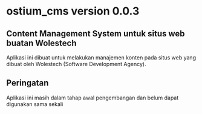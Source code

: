 # ostium_cms version 0.0.3
## Content Management System untuk situs web buatan Wolestech
Aplikasi ini dibuat untuk melakukan manajemen konten pada situs web yang dibuat oleh
Wolestech (Software Development Agency).

## Peringatan
Aplikasi ini masih dalam tahap awal pengembangan dan belum dapat digunakan sama sekali
